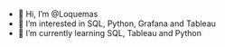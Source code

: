 - 👋 Hi, I’m @Loquemas
- 👀 I’m interested in SQL, Python, Grafana and Tableau
- 🌱 I’m currently learning SQL, Tableau and Python

<!---
Loquemas/Loquemas is a ✨ special ✨ repository because its `README.md` (this file) appears on your GitHub profile.
You can click the Preview link to take a look at your changes.
--->
